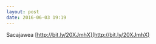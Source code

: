 ```yaml
---
layout: post
date: 2016-06-03 19:19
---
```

Sacajawea [http://bit.ly/20XJmhX](http://bit.ly/20XJmhX)
